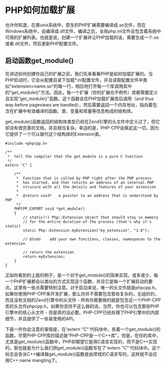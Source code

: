 # PHP如何加载扩展
也许你知道，在类unix系统中，原生的PHP扩展需要编译成.so文件，而在Windows系统中，会编译成.dll文件，编译之后，全局php.ini文件会包含着系统中可用的扩展列表。也就是说，创建一个扩展并让PHP加载的话，需要生成一个.so或者.dll文件，然后更新PHP配置文件。

## 启动函数get_module()
在讲述如何创建你自己的扩展之前，我们先来看看PHP是如何加载扩展的。当PHP启动时，它会从配置目录下加载*.ini配置文件，并且读取配置文件中类似"extension=name.so"的每一行，相应地打开每一个库调用其中的"get_module()"方法。因此，每一个扩展（你的扩展也不例外）库都需要定义且实现”get_module()"函数。这个函数会在PHP加载扩展库后调用（and thus way before pageviews are handled），然后需要返回一个内存地址，指向着包含在扩展中有效编译的函数、类、变量和常量等信息构成的结构体。

get_module()函数返回的结构体类型已经在Zend引擎的头文件中定义过了，但它却没有很完善的文档，并且相当复杂。幸运的是，PHP-CPP会搞定这一切，因为它提供了一个可以替代这个结构体的Extension类。

```
#include <phpcpp.h>

/**
 *  tell the compiler that the get_module is a pure C function
 */
extern "C" {

    /**
     *  Function that is called by PHP right after the PHP process
     *  has started, and that returns an address of an internal PHP
     *  strucure with all the details and features of your extension
     *
     *  @return void*   a pointer to an address that is understood by PHP
     */
    PHPCPP_EXPORT void *get_module() 
    {
        // static(!) Php::Extension object that should stay in memory
        // for the entire duration of the process (that's why it's static)
        static Php::Extension myExtension("my_extension", "1.0");

        // @todo    add your own functions, classes, namespaces to the extension

        // return the extension
        return myExtension;
    }
}
```

正如你看到的上面的例子，是一个对于get_module()的简单实现。或多或少，每一个PHP扩展都会以类似的方式实现这个函数，并且它是每一个扩展启动的要点。这里有一些点需要特别注意。对于启动来说，唯一的头文件就是phpcpp.h。如果你使用PHP-CPP来开发扩展，那么你并不需要包含那些复杂的，无组织的，而且没有文档的Zend引擎中的头文件 - 所有你需要做的就是包含这一个PHP-CPP库的头文件phpcpp.h。如果你坚持不这么做的话，当然，你也可以包含那些PHP引擎中的核心头文件 - 但是真的没必要。PHP-CPP已经处理了PHP引擎中的内部细节，并且提供了一些易使用的API。

下面一件你会注意的事情是，在'extern "C"'代码块中，有着一个get_module()的函数。尽管PHP-CPP库的描述是“PHP-CPP是一个C++库”。但是，在你的库中，尤其是get_module()函数中，PHP却期望它是用C语言实现的，而不是C++实现的。那也就是为什么我们把get_module()函数写在了'extern "C"'代码块中。这个标志会告诉C++编译器get_module()函数是由常规的C语言写的，这样就不会应用C++ name mangling了。





